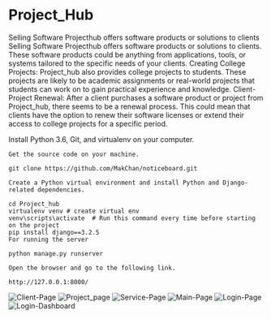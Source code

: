 # Project_Hub
Selling Software Projecthub offers software products or solutions to clients
Selling Software Projecthub offers software products or solutions to clients. These software products could be anything from applications, tools,
or systems tailored to the specific needs of your clients.
Creating College Projects: Project_hub also provides college projects to students. These projects are likely to be academic assignments or 
real-world projects that students can work on to gain practical experience and knowledge.
Client-Project Renewal: After a client purchases a software product or project from Project_hub, there seems to be a renewal process.
This could mean that clients have the option to renew their software licenses or extend their access to college projects for a specific period.


Install Python 3.6, Git, and virtualenv on your computer.

	Get the source code on your machine.

	git clone https://github.com/MakChan/noticeboard.git

	Create a Python virtual environment and install Python and Django-related dependencies.

	cd Project_hub
	virtualenv venv # create virtual env
	venv\scripts\activate  # Run this command every time before starting on the project
	pip install django==3.2.5
	For running the server

	python manage.py runserver

	Open the browser and go to the following link.

	http://127.0.0.1:8000/
 ![Client-Page](https://github.com/PrathamBabhulkar/Project_Hub/assets/125800100/e72422f9-8f58-4d70-92e6-4734f58d86f2)
![Project_page](https://github.com/PrathamBabhulkar/Project_Hub/assets/125800100/8b7e11cf-1feb-447d-85ea-3032450b2377)
![Service-Page](https://github.com/PrathamBabhulkar/Project_Hub/assets/125800100/841dc870-45f7-4ea1-a2dd-98bc23f4db9d)
![Main-Page](https://github.com/PrathamBabhulkar/Project_Hub/assets/125800100/ef3f661a-2ff0-4cb7-bdc9-bd3a6fe25975)
![Login-Page](https://github.com/PrathamBabhulkar/Project_Hub/assets/125800100/88113bd3-ec99-4c5b-a111-a429ca8c271a)
![Login-Dashboard](https://github.com/PrathamBabhulkar/Project_Hub/assets/125800100/76d816f4-ec69-41ea-bec6-0a3b3e797ceb)

